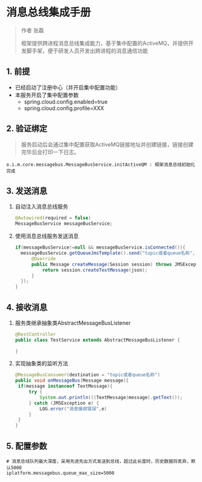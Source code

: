 # 消息总线集成手册

> 作者 张磊
>
> 框架提供跨进程消息总线集成能力，基于集中配置的ActiveMQ，并提供开发脚手架，便于研发人员开发出跨进程的消息通信功能

## 1. 前提

* 已经启动了注册中心（并开启集中配置功能）
* 本服务开启了集中配置参数
  * spring.cloud.config.enabled=true
  * spring.cloud.config.profile=XXX

## 2. 验证绑定

> 服务启动后会通过集中配置获取ActiveMQ链接地址并创建链接，链接创建完毕后会打印一下日志。

```shell
o.i.m.core.messagebus.MessageBusService.initActiveQM : 框架消息总线初始化完成
```

## 3. 发送消息

1. 自动注入消息总线服务

    ```java
    @Autowired(required = false)
    MessageBusService messageBusService;
    ```


2. 使用消息总线服务发送消息

    ```java
    if(messageBusService!=null && messageBusService.isConnected()){
      messageBusService.getQueueJmsTemplate().send("topic或者queue名称", new MessageCreator() {
          @Override
          public Message createMessage(Session session) throws JMSException {
              return session.createTextMessage(json);
          }
      });      
    }
    ```

## 4. 接收消息

1. 服务类继承抽象类AbstractMessageBusListener

   ```java
   @RestController
   public class TestService extends AbstractMessageBusListener {
   	
   }
   ```

2. 实现抽象类的监听方法

   ```java
   @MessageBusConsumer(destination = "topic或者queue名称")
   public void onMessageBus(Message message){
   	if(message instanceof TextMessage){
   		try {
   			System.out.println(((TextMessage)message).getText());
   		} catch (JMSException e) {
   			LOG.error("消息接收错误",e)
   		}
   	}
   } 
   ```

## 5. 配置参数

```properties
# 消息总线队列最大深度，采用先进先出方式发送到总线，超过此长度时，历史数据将丢弃，默认5000
iplatform.messagebus.queue_max_size=5000
```



